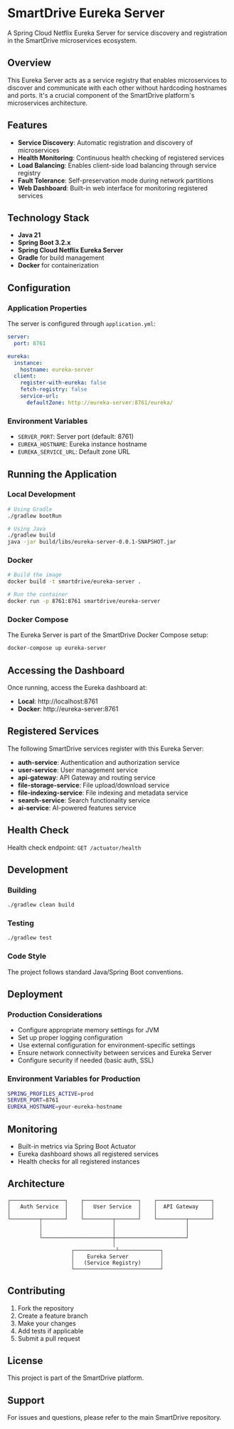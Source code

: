 # SmartDrive Eureka Server

A Spring Cloud Netflix Eureka Server for service discovery and registration in the SmartDrive microservices ecosystem.

## Overview

This Eureka Server acts as a service registry that enables microservices to discover and communicate with each other without hardcoding hostnames and ports. It's a crucial component of the SmartDrive platform's microservices architecture.

## Features

- **Service Discovery**: Automatic registration and discovery of microservices
- **Health Monitoring**: Continuous health checking of registered services
- **Load Balancing**: Enables client-side load balancing through service registry
- **Fault Tolerance**: Self-preservation mode during network partitions
- **Web Dashboard**: Built-in web interface for monitoring registered services

## Technology Stack

- **Java 21**
- **Spring Boot 3.2.x**
- **Spring Cloud Netflix Eureka Server**
- **Gradle** for build management
- **Docker** for containerization

## Configuration

### Application Properties

The server is configured through `application.yml`:

```yaml
server:
  port: 8761

eureka:
  instance:
    hostname: eureka-server
  client:
    register-with-eureka: false
    fetch-registry: false
    service-url:
      defaultZone: http://eureka-server:8761/eureka/
```

### Environment Variables

- `SERVER_PORT`: Server port (default: 8761)
- `EUREKA_HOSTNAME`: Eureka instance hostname
- `EUREKA_SERVICE_URL`: Default zone URL

## Running the Application

### Local Development

```bash
# Using Gradle
./gradlew bootRun

# Using Java
./gradlew build
java -jar build/libs/eureka-server-0.0.1-SNAPSHOT.jar
```

### Docker

```bash
# Build the image
docker build -t smartdrive/eureka-server .

# Run the container
docker run -p 8761:8761 smartdrive/eureka-server
```

### Docker Compose

The Eureka Server is part of the SmartDrive Docker Compose setup:

```bash
docker-compose up eureka-server
```

## Accessing the Dashboard

Once running, access the Eureka dashboard at:
- **Local**: http://localhost:8761
- **Docker**: http://eureka-server:8761

## Registered Services

The following SmartDrive services register with this Eureka Server:

- **auth-service**: Authentication and authorization service
- **user-service**: User management service
- **api-gateway**: API Gateway and routing service
- **file-storage-service**: File upload/download service
- **file-indexing-service**: File indexing and metadata service
- **search-service**: Search functionality service
- **ai-service**: AI-powered features service

## Health Check

Health check endpoint: `GET /actuator/health`

## Development

### Building

```bash
./gradlew clean build
```

### Testing

```bash
./gradlew test
```

### Code Style

The project follows standard Java/Spring Boot conventions.

## Deployment

### Production Considerations

- Configure appropriate memory settings for JVM
- Set up proper logging configuration
- Use external configuration for environment-specific settings
- Ensure network connectivity between services and Eureka Server
- Configure security if needed (basic auth, SSL)

### Environment Variables for Production

```bash
SPRING_PROFILES_ACTIVE=prod
SERVER_PORT=8761
EUREKA_HOSTNAME=your-eureka-hostname
```

## Monitoring

- Built-in metrics via Spring Boot Actuator
- Eureka dashboard shows all registered services
- Health checks for all registered instances

## Architecture

```
┌─────────────────┐    ┌─────────────────┐    ┌─────────────────┐
│   Auth Service  │    │   User Service  │    │  API Gateway    │
│                 │    │                 │    │                 │
└─────────┬───────┘    └─────────┬───────┘    └─────────┬───────┘
          │                      │                      │
          │                      │                      │
          └──────────────────────┼──────────────────────┘
                                 │
                    ┌─────────────┴─────────────┐
                    │    Eureka Server          │
                    │   (Service Registry)      │
                    └───────────────────────────┘
```

## Contributing

1. Fork the repository
2. Create a feature branch
3. Make your changes
4. Add tests if applicable
5. Submit a pull request

## License

This project is part of the SmartDrive platform.

## Support

For issues and questions, please refer to the main SmartDrive repository.
